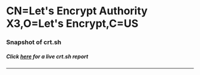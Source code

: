 # CN=Let's Encrypt Authority X3,O=Let's Encrypt,C=US
### Snapshot of crt.sh
##### Click [here](https://crt.sh/?q=Serial_03B4F457AA38EEB8022A5DE851BEE31763E1) for a live crt.sh report

---
